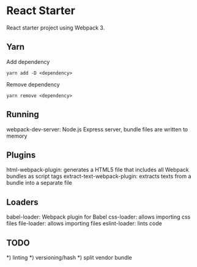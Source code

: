 # React Starter
React starter project using Webpack 3.

## Yarn
Add dependency
```
yarn add -D <dependency>
```

Remove dependency
```
yarn remove <dependency>
```

## Running

webpack-dev-server: Node.js Express server, bundle files are written to memory

## Plugins

html-webpack-plugin: generates a HTML5 file that includes all Webpack bundles as script tags
extract-text-webpack-plugin: extracts texts from a bundle into a separate file

## Loaders

babel-loader: Webpack plugin for Babel
css-loader: allows importing css files
file-loader: allows importing files
eslint-loader: lints code

## TODO
*) linting
*) versioning/hash
*) split vendor bundle